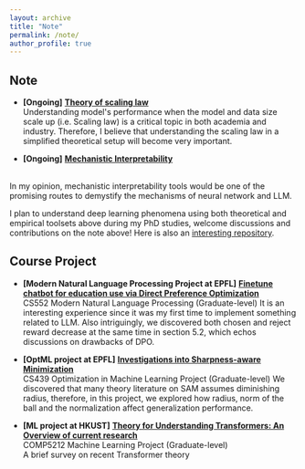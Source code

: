 ```yaml
---
layout: archive
title: "Note"
permalink: /note/
author_profile: true
---
```


## Note
- **[Ongoing]** [**Theory of scaling law**](https://www.overleaf.com/read/zryqvydkkmth#2513bf)
<br /> Understanding model's performance when the model and data size scale up (i.e. Scaling law) is a critical topic in both academia and industry. Therefore, I believe that understanding the scaling law in a simplified theoretical setup will become very important. 

- **[Ongoing]** [**Mechanistic Interpretability**](https://www.overleaf.com/read/svcdvthkbqqd#906f50)
<br /> 
In my opinion, mechanistic interpretability tools would be one of the promising routes to demystify the mechanisms of neural network and LLM.

I plan to understand deep learning phenomena using both theoretical and empirical toolsets above during my PhD studies, welcome discussions and contributions on the note above! Here is also an [interesting repository](https://github.com/MinghuiChen43/awesome-deep-phenomena).

## Course Project
- **[Modern Natural Language Processing Project at EPFL]** [**Finetune chatbot for education use via Direct Preference Optimization**](../files/CS552_NLPG_Project.pdf)
<br /> CS552 Modern Natural Language Processing (Graduate-level)
It is an interesting experience since it was my first time to implement something related to LLM. Also intriguingly, we discovered both chosen and reject reward decrease at the same time in section 5.2, which echos discussions on drawbacks of DPO.

- **[OptML project at EPFL]** [**Investigations into Sharpness-aware Minimization**](../files/CS439_final_report.pdf)
<br /> CS439 Optimization in Machine Learning Project (Graduate-level)
We discovered that many theory literature on SAM assumes diminishing radius, therefore, in this project, we explored how radius, norm of the ball and the normalization affect generalization performance.

- **[ML project at HKUST]** [**Theory for Understanding Transformers: An Overview of current research**](../files/comp5212.pdf)
<br /> COMP5212 Machine Learning Project (Graduate-level)
<br /> A brief survey on recent Transformer theory